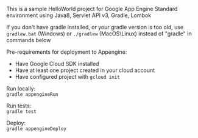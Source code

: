 This is a sample HelloWorld project for Google App Engine Standard 
environment using Java8, Servlet API v3, Gradle, Lombok  

If you don't have gradle installed, or your gradle version is too old, 
use `gradlew.bat` (Windows) or `./gradlew` (MacOS\Linux) instead of "gradle" in commands below

Pre-requirements for deployment to Appengine:  
* Have Google Cloud SDK installed  
* Have at least one project created in your cloud account  
* Have configured project with `gcloud init`  

Run locally:  
`gradle appengineRun`

Run tests:  
`gradle test`

Deploy:  
`gradle appengineDeploy`

